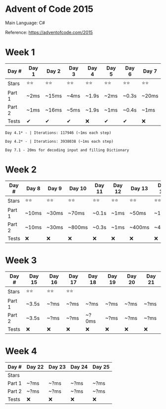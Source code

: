 # Advent of Code 2015
Main Language: C#

Reference: https://adventofcode.com/2015

# Week 1
|Day # | Day 1 | Day 2 | Day 3 | Day 4 | Day 5 | Day 6 | Day 7 |
|------|------------|------------|------------|------------|------------|------------|------------|
|Stars |⭐⭐       |⭐⭐       |⭐⭐       |⭐⭐       |⭐⭐       |⭐⭐          |⭐⭐            |
|Part 1|~2ms        |~15ms       |~4ms        |~1.9s       |~2ms        |~0.3s       |~20ms        |
|Part 2|~1ms        |~16ms       |~5ms        |~1.9s       |~1ms        |~0.4s        |~1ms        |
|Tests |✔           |✔          |✔          |❌          |✔           |✔         |❌          |

```text
Day 4.1* - | Iterations: 117946 (~1ms each step)

Day 4.2* - | Iterations: 3938038 (~1ms each step)

Day 7.1 - 20ms for decoding input and filling Dictionary
```
# Week 2
|Day # | Day 8      | Day 9      | Day 10      | Day 11     | Day 12      | Day 13      | Day 14 |
|------|------------|------------|-------------|------------|-------------|-------------|-------------|
|Stars |⭐⭐       |⭐⭐       | ⭐⭐       |⭐⭐       |⭐⭐        |⭐⭐         |⭐⭐            |
|Part 1|~10ms       |~30ms       |~70ms        |~0.1s       |~1ms         |~50ms         |~1ms         |
|Part 2|~10ms       |~30ms       |~800ms       |~0.3s       |~1ms         |~400ms         |~40ms         |
|Tests |❌         |❌          |❌          |❌          |❌           |❌          |❌          |

# Week 3
|Day # | Day 15      | Day 16      | Day 17      | Day 18     | Day 19      | Day 20      | Day 21      |
|------|-------------|-------------|-------------|------------|-------------|-------------|-------------|
|Stars |⭐⭐        |⭐⭐        |⭐⭐        |            |             |             |             |
|Part 1|~3.5s        |~?ms         |~?ms         |~?ms        |~?ms         |~?ms         |~?ms         |
|Part 2|~3.5s        |~?ms         |~?ms         |~?0ms       |~?ms         |~?ms         |~?ms         |
|Tests |❌          |❌           |❌          |❌          |❌           |❌          |❌          |

# Week 4
|Day # | Day 22 | Day 23 | Day 24 | Day 25|
|------|-------------|-------------|-------------|------------|
|Stars |             |             |             |            |
|Part 1|~?ms         |~?ms         |~?ms         |~?ms        |
|Part 2|~?ms         |~?ms         |~?ms         |~?ms        |
|Tests |❌          |❌           |❌          |❌          |

